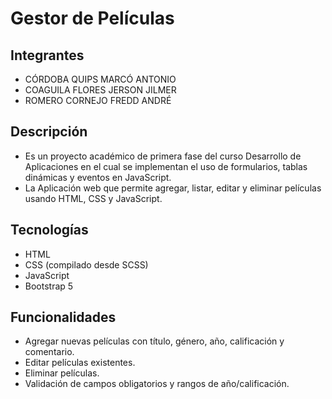 # Gestor de Películas

## Integrantes
- CÓRDOBA QUIPS MARCÓ ANTONIO
- COAGUILA FLORES JERSON JILMER
- ROMERO CORNEJO FREDD ANDRÉ

## Descripción
- Es un proyecto académico de primera fase del curso Desarrollo de Aplicaciones en el cual se implementan el uso de formularios, tablas dinámicas y eventos en JavaScript.
- La Aplicación web que permite agregar, listar, editar y eliminar películas usando HTML, CSS y JavaScript.

## Tecnologías
- HTML
- CSS (compilado desde SCSS)
- JavaScript
- Bootstrap 5

## Funcionalidades
- Agregar nuevas películas con título, género, año, calificación y comentario.
- Editar películas existentes.
- Eliminar películas.
- Validación de campos obligatorios y rangos de año/calificación.
